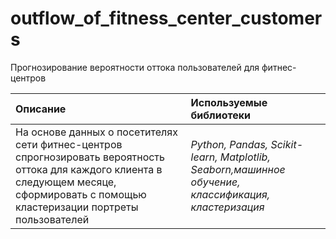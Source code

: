 # outflow_of_fitness_center_customers
 Прогнозирование вероятности оттока пользователей для фитнес-центров
 
| Описание | Используемые библиотеки | 
| :---------------------- | :---------------------- |
| На основе данных о посетителях сети фитнес-центров спрогнозировать вероятность оттока для каждого клиента в следующем месяце, сформировать с помощью кластеризации портреты пользователей| *Python, Pandas, Scikit-learn, Matplotlib, Seaborn,машинное обучение, классификация, кластеризация* |
